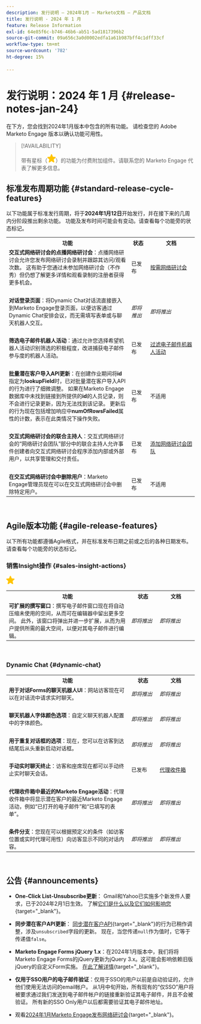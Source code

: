 ```yaml
---
description: 发行说明 — 2024年1月 — Marketo文档 — 产品文档
title: 发行说明 - 2024 年 1 月
feature: Release Information
exl-id: 64e85f6c-b746-46b6-ab51-5ad1817396b2
source-git-commit: 09a656c3a0d0002edfa1a61b987bff4c1dff33cf
workflow-type: tm+mt
source-wordcount: '782'
ht-degree: 15%

---
```


# 发行说明：2024 年 1 月 {#release-notes-jan-24}

在下方，您会找到2024年1月版本中包含的所有功能。 请检查您的 Adobe Marketo Engage 版本以确认功能可用性。

>[!AVAILABILITY]
>
>带有星标（![star](assets/yellow-star.png)）的功能为付费附加组件。请联系您的 Marketo Engage 代表了解更多信息。

## 标准发布周期功能 {#standard-release-cycle-features}

以下功能属于标准发行周期，将于&#x200B;**2024年1月12日**&#x200B;开始发行，并在接下来的几周内分阶段推出剩余功能。 功能及发布时间可能会有变动。请查看每个功能旁的状态标记。

<table style="table-layout:auto">
 <tbody>
  <tr>
   <th style="width:65%">功能</th>
   <th style="width:10%">状态</th>
   <th style="width:25%">文档</th>
  </tr>
    <tr>
   <td><strong>交互式网络研讨会的点播网络研讨会</strong>：点播网络研讨会允许您发布网络研讨会录制并跟踪其访问/观看次数。 这有助于您通过未参加网络研讨会（不作秀）但仍想了解更多详情和观看录制的注册者获得更多机会。</td>
   <td>已发布</td>
   <td><a href="/help/marketo/product-docs/demand-generation/events/interactive-webinars/on-demand-webinars.md" target="_blank">按需网络研讨会</a></td>
  </tr>
   <tr>
   <td> </td>
   <td> </td>
   <td> </td>
  </tr>
    <tr>
   <td><strong>对话登录页面</strong>：将Dynamic Chat对话流直接嵌入到Marketo Engage登录页面，以便访客通过Dynamic Chat安排会议，而无需填写表单或与聊天机器人交互。</td>
   <td><i>即将推出</i></td>
   <td><i>即将推出</i></td>
  </tr>
  <tr>
   <td> </td>
   <td> </td>
   <td> </td>
  </tr>
    <tr>
   <td><strong>筛选电子邮件机器人活动</strong>：通过允许您选择希望机器人活动识别筛选的积极程度，改进捕获电子邮件参与度的机器人活动。</td>
   <td>已发布</td>
   <td><a href="/help/marketo/product-docs/administration/email-setup/filtering-email-bot-activity.md" target="_blank">过滤电子邮件机器人活动</a></td>
  </tr>
  <tr>
   <td> </td>
   <td> </td>
   <td> </td>
   </tr>
    <tr>
   <td><strong>批量潜在客户导入API更新</strong>：在创建作业期间将<b>id</b>指定为<b>lookupField</b>时，已对批量潜在客户导入API的行为进行了细微调整。 如果在Marketo Engage数据库中未找到链接到所提供的<b>id</b>的人员记录，则不会进行记录更新，因为无法找到该记录。 更新后的行为现在包括增加响应中<b>numOfRowsFailed</b>属性的计数，表示在此类情况下操作失败。</td>
   <td>已发布</td>
   <td>不适用</td>
  </tr>
  <tr>
   <td> </td>
   <td> </td>
   <td> </td>
   </tr>
  <tr>
   <td><strong>交互式网络研讨会的联合主持人</strong>：交互式网络研讨会的“网络研讨会团队”部分中的联合主持人允许事件创建者向交互式网络研讨会程序添加内部或外部用户，以共享管理和交付责任。</td>
   <td>已发布</td>
   <td><a href="/help/marketo/product-docs/demand-generation/events/interactive-webinars/create-an-interactive-webinar.md#adding-a-webinar-team" target="_blank">添加网络研讨会团队</a></td>
  </tr>
  <tr>
   <td> </td>
   <td> </td>
   <td> </td>
  </tr>
    <tr>
   <td><strong>在交互式网络研讨会中删除用户</strong>：Marketo Engage管理员现在可以在交互式网络研讨会中删除特定用户。</td>
   <td>已发布</td>
   <td>不适用</td>
  </tr>
 </tbody>
</table>
<br/>

## Agile版本功能 {#agile-release-features}

以下所有功能都遵循Agile格式，并在标准发布日期之前或之后的各种日期发布。 请查看每个功能旁的状态标记。

### 销售Insight操作 {#sales-insight-actions}

![（星形）](assets/yellow-star.png)

<table style="border: 0px">
 <tbody>
  <tr>
   <th style="width:65%">功能</th>
   <th style="width:15%">状态</th>
   <th style="width:20%">文档</th>
  </tr>
  </tr>
    <tr>
   <td><strong>可扩展的撰写窗口</strong>：撰写电子邮件窗口现在将自动压缩未使用的空间，从而可在编辑器中留出更多空间。 此外，该窗口将弹出并进一步扩展，从而为用户提供所需的最大空间，以便对其电子邮件进行编辑。</td>
   <td><i>即将推出</i></td>
   <td><i>即将推出</i></td>
  </tr>
 </tbody>
</table>
<br/>
  </tbody>
</table>

### Dynamic Chat {#dynamic-chat}

<table style="border: 0px">
 <tbody>
  <tr>
   <th style="width:65%">功能</th>
   <th style="width:15%">状态</th>
   <th style="width:20%">文档</th>
  </tr>
  </tr>
    <tr>
   <td><strong>用于对话Forms的聊天机器人UI</strong>：网站访客现在可以在对话流中请求实时聊天。</td>
   <td><i>即将推出</i></td>
   <td><i>即将推出</i></td>
  </tr>
   <tr>
   <td> </td>
   <td> </td>
   <td> </td>
  </tr>
   </tr>
    <tr>
   <td><strong>聊天机器人字体颜色选项</strong>：自定义聊天机器人配置中的字体颜色。</td>
   <td><i>即将推出</i></td>
   <td><i>即将推出</i></td>
  </tr>
  <tr>
   <td> </td>
   <td> </td>
   <td> </td>
  </tr>
   </tr>
    <tr>
   <td><strong>用于重复对话框的选项</strong>：现在，您可以在访客到达结尾后从头重新启动对话框。</td>
   <td><i>即将推出</i></td>
   <td><i>即将推出</i></td>
  </tr>
  <tr>
   <td> </td>
   <td> </td>
   <td> </td>
  </tr>
    </tr>
    <tr>
   <td><strong>手动实时聊天终止</strong>：访客和座席现在都可以手动终止实时聊天会话。</td>
   <td>已发布</td>
   <td><a href="/help/marketo/product-docs/demand-generation/dynamic-chat/live-chat/agent-inbox.md#end-a-session" target="_blank">代理收件箱</a></td>
  </tr>
  <tr>
   <td> </td>
   <td> </td>
   <td> </td>
  </tr>
    </tr>
    <tr>
   <td><strong>代理收件箱中最近的Marketo Engage活动</strong>：代理收件箱中将显示潜在客户的最近Marketo Engage活动，例如“已打开的电子邮件”和“已填写的表单”。</td>
   <td><i>即将推出</i></td>
   <td><i>即将推出</i></td>
  </tr>
  <tr>
   <td> </td>
   <td> </td>
   <td> </td>
  </tr>
    <tr>
   <td><strong>条件分支</strong>：您现在可以根据预定义的条件（如访客位置或实时代理可用性）向访客显示不同的对话内容。</td>
   <td><i>即将推出</i></td>
   <td><i>即将推出</i></td>
  </tr>
 </tbody>
</table>
<br/>

## 公告 {#announcements}

* **One-Click List-Unsubscribe更新**： Gmail和Yahoo已实施多个新发件人要求，已于2024年2月1日生效。 了解[它们是什么以及它们如何影响您](https://nation.marketo.com/t5/employee-blogs/update-support-for-one-click-list-unsubscribe-for-marketo/ba-p/344514#M352){target="_blank"}。

* **同步潜在客户API更新**： [同步潜在客户API](https://developer.adobe.com/marketo-apis/api/mapi/#tag/Leads/operation/syncLeadUsingPOST){target="_blank"}的行为已稍作调整，涉及`unsubscribed`字段的更新。 现在，当您传递`null`作为值时，它等于传递值`false`。

* **Marketo Engage Forms jQuery 1.x**：在2024年1月版本中，我们将将Marketo Engage Forms的jQuery更新为jQuery 3.x。这可能会影响依赖旧版jQuery的自定义Form实施。 [在此了解详情](https://nation.marketo.com/t5/product-blogs/marketo-engage-forms-amp-forms2-js-jquery-update/ba-p/341705){target="_blank"}。

* **仅用于SSO用户的电子邮件验证**：仅用于SSO的用户以前是自动验证的，允许他们使用无法访问的email帐户。 从1月中旬开始，所有现有的“仅SSO”用户将被要求通过我们发送到电子邮件帐户的链接重新验证其电子邮件，并且不会被验证。 所有新的SSO Only用户以后都需要验证其电子邮件地址。

* 观看[2024年1月Marketo Engage发布网络研讨会](https://engage.marketo.com/2024_January_Release_Webinar_OnDemandPage.html){target="_blank"}。
